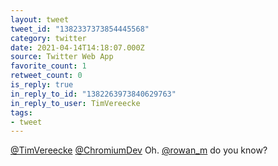 ```yaml
---
layout: tweet
tweet_id: "1382337373854445568"
category: twitter
date: 2021-04-14T14:18:07.000Z
source: Twitter Web App
favorite_count: 1
retweet_count: 0
is_reply: true
in_reply_to_id: "1382263973840629763"
in_reply_to_user: TimVereecke
tags:
- tweet
---
```


[@TimVereecke](https://twitter.com/@TimVereecke) [@ChromiumDev](https://twitter.com/@ChromiumDev) Oh. [@rowan_m](https://twitter.com/@rowan_m) do you know?
